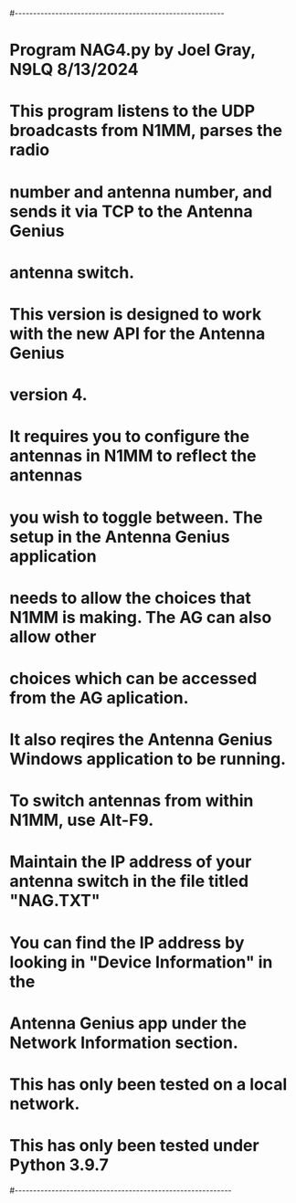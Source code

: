 #---------------------------------------------------------
# Program NAG4.py by Joel Gray, N9LQ  8/13/2024
 
# This program listens to the UDP broadcasts from N1MM, parses the radio
# number and antenna number, and sends it via TCP to the Antenna Genius
# antenna switch.

# This version is designed to work with the new API for the Antenna Genius
# version 4.

# It requires you to configure the antennas in N1MM to reflect the antennas
# you wish to toggle between.  The setup in the Antenna Genius application
# needs to allow the choices that N1MM is making.  The AG can also allow other
# choices which can be accessed from the AG aplication.

# It also reqires the Antenna Genius Windows application to be running.

# To switch antennas from within N1MM, use Alt-F9.

# Maintain the IP address of your antenna switch in the file titled "NAG.TXT"
# You can find the IP address by looking in "Device Information" in the
# Antenna Genius app under the Network Information section.

# This has only been tested on a local network.
# This has only been tested under Python 3.9.7

#-----------------------------------------------------------
